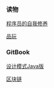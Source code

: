 ### 读物

[程序员的自我修养](https://www.kancloud.cn/kancloud/a-programmer-prepares/78160)

[品玩](http://www.pingwest.com/)


### GitBook

[设计模式Java版](https://www.gitbook.com/book/quanke/design-pattern-java)

[区块链](https://yeasy.gitbooks.io/blockchain_guide/content)
